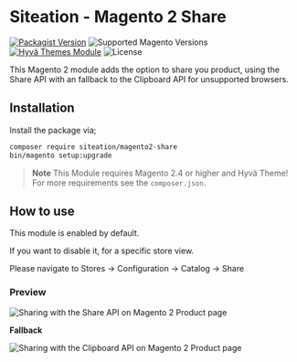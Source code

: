 # Siteation - Magento 2 Share

[![Packagist Version](https://img.shields.io/packagist/v/siteation/magento2-share?style=for-the-badge)](https://packagist.org/packages/siteation/magento2-share)
![Supported Magento Versions](https://img.shields.io/badge/magento-%202.4-brightgreen.svg?logo=magento&longCache=true&style=for-the-badge)
[![Hyvä Themes Module](https://img.shields.io/badge/Hyva_Themes-Module-3df0af.svg?longCache=true&style=for-the-badge)](https://hyva.io/)
![License](https://img.shields.io/github/license/siteation/magento2-share?color=%23234&style=for-the-badge)

This Magento 2 module adds the option to share you product,
using the Share API with an fallback to the Clipboard API for unsupported browsers.

## Installation

Install the package via;

```bash
composer require siteation/magento2-share
bin/magento setup:upgrade
```

> **Note** This Module requires Magento 2.4 or higher and Hyvä Theme!
> For more requirements see the `composer.json`.

## How to use

This module is enabled by default.

If you want to disable it, for a specific store view.

Please navigate to Stores -> Configuration -> Catalog -> Share

### Preview

![Sharing with the Share API on Magento 2 Product page](assets/share.jpg)

**Fallback**

![Sharing with the Clipboard API on Magento 2 Product page](assets/clipboard.jpg)
